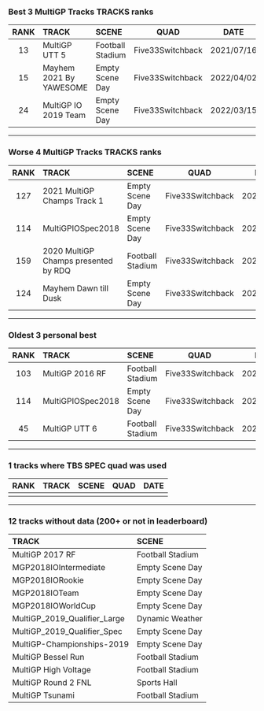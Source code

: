 ### Best 3 MultiGP Tracks TRACKS ranks
|RANK|TRACK|SCENE|QUAD|DATE|
|:---:|:---|:---|:---:|:---:|
|13|MultiGP UTT 5|Football Stadium|Five33Switchback|2021/07/16|
|15|Mayhem 2021 By YAWESOME|Empty Scene Day|Five33Switchback|2022/04/02|
|24|MultiGP IO 2019 Team|Empty Scene Day|Five33Switchback|2022/03/15|
---
### Worse 4 MultiGP Tracks TRACKS ranks
|RANK|TRACK|SCENE|QUAD|DATE|
|:---:|:---|:---|:---:|:---:|
|127|2021 MultiGP Champs Track 1|Empty Scene Day|Five33Switchback|2022/03/03|
|114|MultiGPIOSpec2018|Empty Scene Day|Five33Switchback|2021/03/17|
|159|2020 MultiGP Champs presented by RDQ|Football Stadium|Five33Switchback|2022/01/10|
|124|Mayhem Dawn till Dusk|Empty Scene Day|Five33Switchback|2022/04/02|
---
### Oldest 3 personal best
|RANK|TRACK|SCENE|QUAD|DATE|
|:---:|:---|:---|:---:|:---:|
|103|MultiGP 2016 RF|Football Stadium|Five33Switchback|2021/03/16|
|114|MultiGPIOSpec2018|Empty Scene Day|Five33Switchback|2021/03/17|
|45|MultiGP UTT 6|Football Stadium|Five33Switchback|2021/06/13|
---
### 1 tracks where TBS SPEC quad was used
|RANK|TRACK|SCENE|QUAD|DATE|
|:---:|:---|:---|:---:|:---:|
||||||
---
### 12 tracks without data (200+ or not in leaderboard)
|TRACK|SCENE|
|:---|:---|
|MultiGP 2017 RF|Football Stadium|
|MGP2018IOIntermediate|Empty Scene Day|
|MGP2018IORookie|Empty Scene Day|
|MGP2018IOTeam|Empty Scene Day|
|MGP2018IOWorldCup|Empty Scene Day|
|MultiGP_2019_Qualifier_Large|Dynamic Weather|
|MultiGP_2019_Qualifier_Spec|Empty Scene Day|
|MultiGP-Championships-2019|Empty Scene Day|
|MultiGP Bessel Run|Football Stadium|
|MultiGP High Voltage|Football Stadium|
|MultiGP Round 2 FNL|Sports Hall|
|MultiGP Tsunami|Football Stadium|
